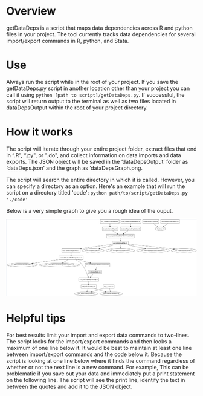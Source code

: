 # Overview

getDataDeps is a script that maps data dependencies across R and python files in your project. The tool currently tracks data dependencies for several import/export commands in R, python, and Stata.

# Use

Always run the script while in the root of your project. If you save the getDataDeps.py script in another location other than your project you can call it using `python [path to script]/getDataDeps.py`. If successful, the script will return output to the terminal as well as two files located in dataDepsOutput within the root of your project directory.

# How it works

The script will iterate through your entire project folder, extract files that end in “.R”, “.py", or ".do", and collect information on data imports and data exports. The JSON object will be saved in the ‘dataDepsOutput’ folder as ‘dataDeps.json’ and the graph as ‘dataDepsGraph.png.

The script will search the entire directory in which it is called. However, you can specify a directory as an option. Here's an example that will run the script on a directory titled 'code':
`python path/to/script/getDataDeps.py './code'`

Below is a very simple graph to give you a rough idea of the ouput.

![](./dataDepsOutput/dataDepsGraph.png)

# Helpful tips

For best results limit your import and export data commands to two-lines. The script looks for the import/export commands and then looks a maximum of one line below it. It would be best to maintain at least one line between import/export commands and the code below it. Because the script is looking at one line below where it finds the command regardless of whether or not the next line is a new command. For example, This can be problematic if you save out your data and immediately put a print statement on the following line. The script will see the print line, identify the text in between the quotes and add it to the JSON object.
